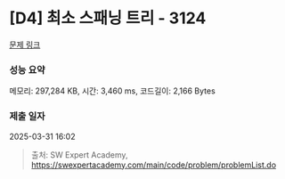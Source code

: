 # [D4] 최소 스패닝 트리 - 3124 

[문제 링크](https://swexpertacademy.com/main/code/problem/problemDetail.do?contestProbId=AV_mSnmKUckDFAWb) 

### 성능 요약

메모리: 297,284 KB, 시간: 3,460 ms, 코드길이: 2,166 Bytes

### 제출 일자

2025-03-31 16:02



> 출처: SW Expert Academy, https://swexpertacademy.com/main/code/problem/problemList.do